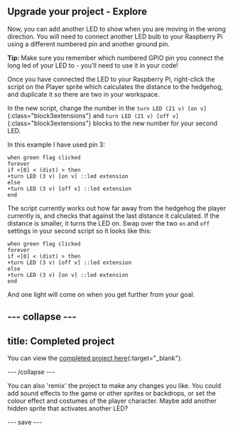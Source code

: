 ## Upgrade your project - Explore

Now, you can add another LED to show when you are moving in the wrong direction. You will need to connect another LED bulb to your Raspberry Pi using a different numbered pin and another ground pin.


**Tip:** Make sure you remember which numbered GPIO pin you connect the long led of your LED to - you'll need to use it in your code!

Once you have connected the LED to your Raspberry Pi, right-click the script on the Player sprite which calculates the distance to the hedgehog, and duplicate it so there are two in your workspace.

In the new script, change the number in the `turn LED (21 v) [on v]`{:class="block3extensions"} and `turn LED (21 v) [off v]`{:class="block3extensions"} blocks to the new number for your second LED.

In this example I have used pin 3:

```blocks3
when green flag clicked
forever
if <[0] < (dist) > then
+turn LED (3 v) [on v] ::led extension
else
+turn LED (3 v) [off v] ::led extension
end
```

The script currently works out how far away from the hedgehog the player currently is, and checks that against the last distance it calculated. If the distance is smaller, it turns the LED on. Swap over the two `on` and `off` settings in your second script so it looks like this:

```blocks3
when green flag clicked
forever
if <[0] < (dist) > then
+turn LED (3 v) [off v] ::led extension
else
+turn LED (3 v) [on v] ::led extension
end
```
And one light will come on when you get further from your goal.

--- collapse ---
---
title: Completed project
---

You can view the [completed project here](https://scratch.mit.edu/projects/486719199/){:target="_blank"}.

--- /collapse ---

You can also 'remix' the project to make any changes you like. You could add sound effects to the game or other sprites or backdrops, or set the colour effect and costumes of the player character. Maybe add another hidden sprite that activates another LED?


--- save ---
